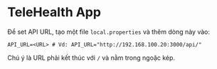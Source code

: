# TeleHealth App

Để set API URL, tạo một file `local.properties` và thêm dòng này vào:

```
API_URL=<URL> # Vd: API_URL="http://192.168.100.20:3000/api/"
```

Chú ý là URL phải kết thúc với `/` và nằm trong ngoặc kép.
